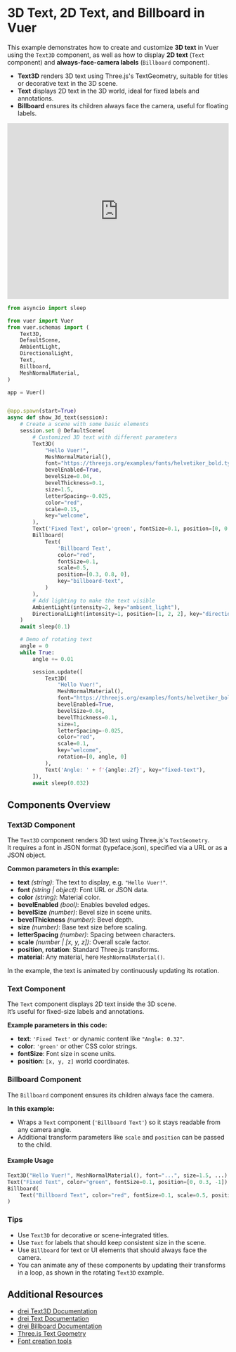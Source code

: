 
# 3D Text, 2D Text, and Billboard in Vuer

This example demonstrates how to create and customize **3D text** in Vuer using the `Text3D` component, as well as how to display **2D text** (`Text` component) and **always-face-camera labels** (`Billboard` component).

- **Text3D** renders 3D text using Three.js's TextGeometry, suitable for titles or decorative text in the 3D scene.
- **Text** displays 2D text in the 3D world, ideal for fixed labels and annotations.
- **Billboard** ensures its children always face the camera, useful for floating labels.

<iframe src="https://vuer.ai/?background=131416,fff&collapseMenu=true&scene=3gAHqGNoaWxkcmVuld4ADahjaGlsZHJlbpKrSGVsbG8gVnVlciHeAAKjdGFnsm1lc2hOb3JtYWxNYXRlcmlhbKNrZXmiNDGjdGFnplRleHQzRKNrZXmnd2VsY29tZaRmb2502UBodHRwczovL3RocmVlanMub3JnL2V4YW1wbGVzL2ZvbnRzL2hlbHZldGlrZXJfYm9sZC50eXBlZmFjZS5qc29upnNtb290aMCqbGluZUhlaWdodACtbGV0dGVyU3BhY2luZ8u%2FmZmZoAAAAKxiZXZlbEVuYWJsZWTDqWJldmVsU2l6Zcs%2FpHrhQAAAAK5iZXZlbFRoaWNrbmVzc8s%2FuZmZoAAAAKRzaXplyz%2F4AAAAAAAApWNvbG9yo3JlZKVzY2FsZcs%2FwzMzQAAAAN4ABqhjaGlsZHJlbpGqRml4ZWQgVGV4dKN0YWekVGV4dKNrZXmqZml4ZWQtdGV4dKVjb2xvcqVncmVlbqhmb250U2l6Zcs%2FuZmZoAAAAKhwb3NpdGlvbpMAyz%2FTMzNAAAAA%2F94AB6hjaGlsZHJlbpHeAAeoY2hpbGRyZW6RrkJpbGxib2FyZCBUZXh0o3RhZ6RUZXh0o2tlea5iaWxsYm9hcmQtdGV4dKVjb2xvcqNyZWSoZm9udFNpemXLP7mZmaAAAAClc2NhbGXLP%2BAAAAAAAACocG9zaXRpb26Tyz%2FTMzNAAAAAyz%2FpmZmgAAAAAKN0YWepQmlsbGJvYXJko2tleaI0MqZmb2xsb3fDpWxvY2tYwqVsb2NrWcKlbG9ja1rC3gAEqGNoaWxkcmVukKN0YWesQW1iaWVudExpZ2h0o2tlea1hbWJpZW50X2xpZ2h0qWludGVuc2l0eQLeAAWoY2hpbGRyZW6Qo3RhZ7BEaXJlY3Rpb25hbExpZ2h0o2tlebFkaXJlY3Rpb25hbF9saWdodKlpbnRlbnNpdHkBqHBvc2l0aW9ukwECAqN0YWelU2NlbmWja2V5ojQ1onVwkwABAKtyYXdDaGlsZHJlbpLeAASoY2hpbGRyZW6Qo3RhZ6xBbWJpZW50TGlnaHSja2V5tWRlZmF1bHRfYW1iaWVudF9saWdodKlpbnRlbnNpdHnLP%2BAAAAAAAADeAAWoY2hpbGRyZW6Qo3RhZ7BEaXJlY3Rpb25hbExpZ2h0o2tleblkZWZhdWx0X2RpcmVjdGlvbmFsX2xpZ2h0qWludGVuc2l0eQGmaGVscGVyw6xodG1sQ2hpbGRyZW6QqmJnQ2hpbGRyZW6T3gADqGNoaWxkcmVukKN0YWeqR3JhYlJlbmRlcqNrZXmnREVGQVVMVN4AA6hjaGlsZHJlbpCjdGFnr1BvaW50ZXJDb250cm9sc6NrZXmiNDPeAAOoY2hpbGRyZW6Qo3RhZ6RHcmlko2tleaI0NA%3D%3D" width="100%" height="400px" frameborder="0"></iframe>


```python
from asyncio import sleep

from vuer import Vuer
from vuer.schemas import (
    Text3D,
    DefaultScene,
    AmbientLight,
    DirectionalLight,
    Text,
    Billboard,
    MeshNormalMaterial,
)

app = Vuer()


@app.spawn(start=True)
async def show_3d_text(session):
    # Create a scene with some basic elements
    session.set @ DefaultScene(
        # Customized 3D text with different parameters
        Text3D(
            "Hello Vuer!",
            MeshNormalMaterial(),
            font="https://threejs.org/examples/fonts/helvetiker_bold.typeface.json",
            bevelEnabled=True,
            bevelSize=0.04,
            bevelThickness=0.1,
            size=1.5,
            letterSpacing=-0.025,
            color="red",
            scale=0.15,
            key="welcome",
        ),
        Text('Fixed Text', color='green', fontSize=0.1, position=[0, 0.3, -1], key="fixed-text"),
        Billboard(
            Text(
                'Billboard Text',
                color="red",
                fontSize=0.1,
                scale=0.5,
                position=[0.3, 0.8, 0],
                key="billboard-text",
            )
        ),
        # Add lighting to make the text visible
        AmbientLight(intensity=2, key="ambient_light"),
        DirectionalLight(intensity=1, position=[1, 2, 2], key="directional_light"),
    )
    await sleep(0.1)

    # Demo of rotating text
    angle = 0
    while True:
        angle += 0.01

        session.update([
            Text3D(
                "Hello Vuer!",
                MeshNormalMaterial(),
                font="https://threejs.org/examples/fonts/helvetiker_bold.typeface.json",
                bevelEnabled=True,
                bevelSize=0.04,
                bevelThickness=0.1,
                size=1,
                letterSpacing=-0.025,
                color="red",
                scale=0.1,
                key="welcome",
                rotation=[0, angle, 0]
            ),
            Text('Angle: ' + f'{angle:.2f}', key="fixed-text"),
        ]),
        await sleep(0.032)
```

## Components Overview

### Text3D Component

The `Text3D` component renders 3D text using Three.js's `TextGeometry`.  
It requires a font in JSON format (typeface.json), specified via a URL or as a JSON object.

**Common parameters in this example:**
- **text** *(string)*: The text to display, e.g. `"Hello Vuer!"`.
- **font** *(string | object)*: Font URL or JSON data.
- **color** *(string)*: Material color.
- **bevelEnabled** *(bool)*: Enables beveled edges.
- **bevelSize** *(number)*: Bevel size in scene units.
- **bevelThickness** *(number)*: Bevel depth.
- **size** *(number)*: Base text size before scaling.
- **letterSpacing** *(number)*: Spacing between characters.
- **scale** *(number | [x, y, z])*: Overall scale factor.
- **position**, **rotation**: Standard Three.js transforms.
- **material**: Any material, here `MeshNormalMaterial()`.

In the example, the text is animated by continuously updating its rotation.

### Text Component

The `Text` component displays 2D text inside the 3D scene.  
It’s useful for fixed-size labels and annotations.

**Example parameters in this code:**
- **text**: `'Fixed Text'` or dynamic content like `"Angle: 0.32"`.
- **color**: `'green'` or other CSS color strings.
- **fontSize**: Font size in scene units.
- **position**: `[x, y, z]` world coordinates.

### Billboard Component

The `Billboard` component ensures its children always face the camera.

**In this example:**
- Wraps a `Text` component (`'Billboard Text'`) so it stays readable from any camera angle.
- Additional transform parameters like `scale` and `position` can be passed to the child.

#### Example Usage

```python
Text3D("Hello Vuer!", MeshNormalMaterial(), font="...", size=1.5, ...)
Text("Fixed Text", color="green", fontSize=0.1, position=[0, 0.3, -1])
Billboard(
    Text("Billboard Text", color="red", fontSize=0.1, scale=0.5, position=[0.3, 0.8, 0])
)
```

### Tips

- Use `Text3D` for decorative or scene-integrated titles.
- Use `Text` for labels that should keep consistent size in the scene.
- Use `Billboard` for text or UI elements that should always face the camera.
- You can animate any of these components by updating their transforms in a loop, as shown in the rotating `Text3D` example.

## Additional Resources

- [drei Text3D Documentation](https://drei.docs.pmnd.rs/abstractions/text3d)
- [drei Text Documentation](https://drei.docs.pmnd.rs/abstractions/text)
- [drei Billboard Documentation](https://drei.docs.pmnd.rs/abstractions/billboard)
- [Three.js Text Geometry](https://threejs.org/docs/#api/en/geometries/TextGeometry)
- [Font creation tools](https://gero3.github.io/facetype.js/)

